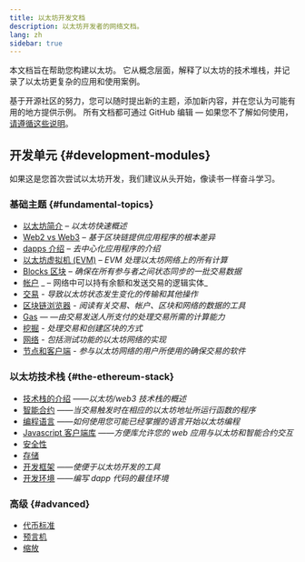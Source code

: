 ```yaml
---
title: 以太坊开发文档
description: 以太坊开发者的网络文档。
lang: zh
sidebar: true
---
```


本文档旨在帮助您构建以太坊。 它从概念层面，解释了以太坊的技术堆栈，并记录了以太坊更复杂的应用和使用案例。

基于开源社区的努力，您可以随时提出新的主题，添加新内容，并在您认为可能有用的地方提供示例。 所有文档都可通过 GitHub 编辑 — 如果您不了解如何使用，[请遵循这些说明](https://github.com/ethereum/ethereum-org-website/blob/dev/README.md)。

## 开发单元 {#development-modules}

如果这是您首次尝试以太坊开发，我们建议从头开始，像读书一样奋斗学习。

### 基础主题 {#fundamental-topics}

- [以太坊简介](/developers/docs/intro-to-ethereum/) _– 以太坊快速概述_
- [Web2 vs Web3](/developers/docs/web2-vs-web3/) _– 基于区块链提供应用程序的根本差异_
- [dapps 介绍](/developers/docs/dapps/) _– 去中心化应用程序的介绍_
- [以太坊虚拟机 (EVM)](/developers/docs/evm/) _– EVM 处理以太坊网络上的所有计算_
- [Blocks 区块](/developers/docs/blocks/) _– 确保在所有参与者之间状态同步的一批交易数据_
- [帐户](/developers/docs/accounts/) _ – 网络中可以持有余额和发送交易的逻辑实体_
- [交易](/developers/docs/transactions/) _- 导致以太坊状态发生变化的传输和其他操作_
- [区块链浏览器](/developers/docs/data-and-analytics/block-explorers/) _- 阅读有关交易、帐户、区块和网络的数据的工具_
- [Gas](/developers/docs/gas/) _— —由交易发送人所支付的处理交易所需的计算能力_
- [挖掘](/developers/docs/consensus-mechanisms/pow/mining/) _- 处理交易和创建区块的方式_
- [网络](/developers/docs/networks/) _- 包括测试功能的以太坊网络的实现_
- [节点和客户端](/developers/docs/nodes-and-clients/) _- 参与以太坊网络的用户所使用的确保交易的软件_

### 以太坊技术栈 {#the-ethereum-stack}

- [技术栈的介绍](/developers/docs/ethereum-stack/) _——以太坊/web3 技术栈的概述_
- [智能合约](/developers/docs/smart-contracts/) _——当交易触发时在相应的以太坊地址所运行函数的程序_
- [编程语言](/developers/docs/programming-languages/) _——如何使用您可能已经掌握的语言开始以太坊编程_
- [Javascript 客户端库](/developers/docs/apis/javascript/) _——方便库允许您的 web 应用与以太坊和智能合约交互_
- [安全性](/developers/docs/security/)
- [存储](/developers/docs/storage/)
- [开发框架](/developers/docs/frameworks/) _——使便于以太坊开发的工具_
- [开发环境](/developers/docs/ides/) _——编写 dapp 代码的最佳环境_

### 高级 {#advanced}

- [代币标准](/developers/docs/standards/tokens/)
- [预言机](/developers/docs/oracles/)
- [缩放](/developers/docs/layer-2-scaling/)
